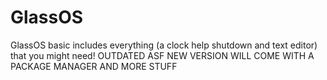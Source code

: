 # GlassOS
GlassOS basic includes everything (a clock help shutdown and text editor) that you might need! 
OUTDATED ASF NEW VERSION WILL COME WITH A PACKAGE MANAGER AND MORE STUFF
